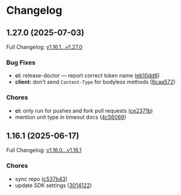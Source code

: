 # Changelog

## 1.27.0 (2025-07-03)

Full Changelog: [v1.16.1...v1.27.0](https://github.com/spi-tch/node/compare/v1.16.1...v1.27.0)

### Bug Fixes

* **ci:** release-doctor — report correct token name ([eb10dd6](https://github.com/spi-tch/node/commit/eb10dd637029979f95f515ffff77ba33d7f21963))
* **client:** don't send `Content-Type` for bodyless methods ([6caa572](https://github.com/spi-tch/node/commit/6caa572a99572156da1efb68ab6fe97778a2d8d7))


### Chores

* **ci:** only run for pushes and fork pull requests ([ce2371b](https://github.com/spi-tch/node/commit/ce2371bb0e41ea10b1fd096aa63055748734322a))
* mention unit type in timeout docs ([4c56069](https://github.com/spi-tch/node/commit/4c56069effbe1377023587b8cce3592d620701e4))

## 1.16.1 (2025-06-17)

Full Changelog: [v1.16.0...v1.16.1](https://github.com/spi-tch/node/compare/v1.16.0...v1.16.1)

### Chores

* sync repo ([c537b43](https://github.com/spi-tch/node/commit/c537b434b5dc7709e3141ee647aa2fa7d36a47e1))
* update SDK settings ([3014122](https://github.com/spi-tch/node/commit/3014122f88736cc800e509bb0f3abc323941b699))
